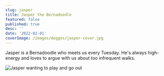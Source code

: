 ```yaml
---
slug: jasper
title: Jasper the Bernadoodle
featured: false
published: true
desc: ''
date: '2022-02-01'
coverImage: /images/doggos/jasper-cover.jpg
---
```


Jasper is a Bernadoodle who meets us every Tuesday. He's always high-energy and loves to argue with us about too infrequent walks.

![Jasper wanting to play and go out](/images/doggos/jasper-arguing.jpg)